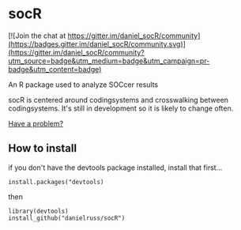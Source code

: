 # socR

[![Join the chat at https://gitter.im/daniel_socR/community](https://badges.gitter.im/daniel_socR/community.svg)](https://gitter.im/daniel_socR/community?utm_source=badge&utm_medium=badge&utm_campaign=pr-badge&utm_content=badge)

An R package used to analyze SOCcer results

socR is centered around codingsystems and crosswalking between codingsystems. It's still
in development so it is likely to change often.

[Have a problem?](https://github.com/danielruss/socR/issues)

## How to install
if you don't have the devtools package installed, install that first...

```
install.packages("devtools)
```

then

```
library(devtools)
install_github("danielruss/socR")
```

